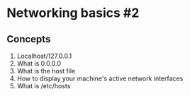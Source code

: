 # Networking basics #2
## Concepts
1. Localhost/127.0.0.1
2. What is 0.0.0.0
3. What is the host file
4. How to display your machine's active network interfaces
5. What is /etc/hosts
